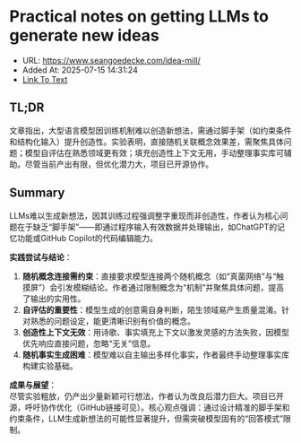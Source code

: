 # Practical notes on getting LLMs to generate new ideas
- URL: https://www.seangoedecke.com/idea-mill/
- Added At: 2025-07-15 14:31:24
- [Link To Text](2025-07-15-practical-notes-on-getting-llms-to-generate-new-ideas_raw.md)

## TL;DR


文章指出，大型语言模型因训练机制难以创造新想法，需通过脚手架（如约束条件和结构化输入）提升创造性。实验表明，直接随机关联概念效果差，需聚焦具体问题；模型自评估在熟悉领域更有效；填充创造性上下文无用，手动整理事实库可辅助。尽管当前产出有限，但优化潜力大，项目已开源协作。

## Summary


LLMs难以生成新想法，因其训练过程强调整字重现而非创造性，作者认为核心问题在于缺乏“脚手架”——即通过程序输入有效数据并处理输出，如ChatGPT的记忆功能或GitHub Copilot的代码编辑能力。  

**实践尝试与结论**：  
1. **随机概念连接需约束**：直接要求模型连接两个随机概念（如“真菌网络”与“触摸屏”）会引发模糊结论。作者通过限制概念为“机制”并聚焦具体问题，提高了输出的实用性。  
2. **自评估的重要性**：模型生成的创意需自身判断，陌生领域易产生质量混淆。针对熟悉的问题设定，能更清晰识别有价值的概念。  
3. **创造性上下文无效**：用诗歌、事实填充上下文以激发灵感的方法失败，因模型优先响应直接问题，忽略“无关”信息。  
4. **随机事实生成困难**：模型难以自主输出多样化事实，作者最终手动整理事实库构建实验基础。  

**成果与展望**：  
尽管实验粗放，仍产出少量新颖可行想法，作者认为改良后潜力巨大。项目已开源，呼吁协作优化（GitHub链接可见）。核心观点强调：通过设计精准的脚手架和约束条件，LLM生成新想法的可能性显著提升，但需突破模型固有的“回答模式”限制。
